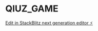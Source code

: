 # QIUZ_GAME

[Edit in StackBlitz next generation editor ⚡️](https://stackblitz.com/~/github.com/suresh-prasad/QIUZ_GAME)